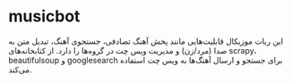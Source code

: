 # musicbot
این ربات موزیکال قابلیت‌هایی مانند پخش آهنگ تصادفی، جستجوی آهنگ، تبدیل متن به صدا (مرد/زن) و مدیریت ویس چت در گروه‌ها را دارد. از کتابخانه‌های scrapy، beautifulsoup و googlesearch برای جستجو و ارسال آهنگ‌ها به ویس چت استفاده می‌کند.
